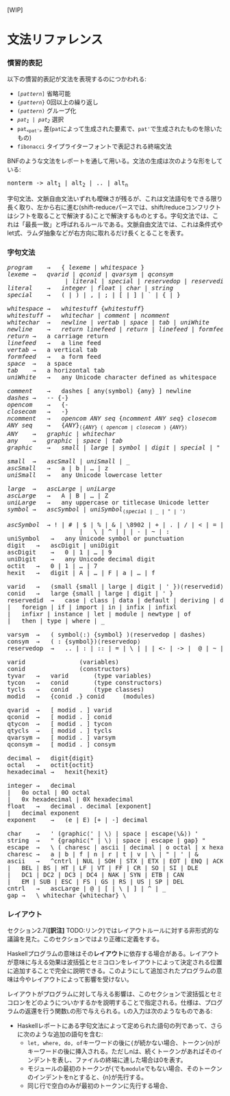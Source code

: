[WIP]

# 文法リファレンス

### 慣習的表記

以下の慣習的表記が文法を表現するのにつかわれる:

- <code>[<em>pattern</em>]</code> 省略可能
- <code>{<em>pattern</em>}</code> 0回以上の繰り返し
- <code>(<em>pattern</em>)</code> グループ化
- <code><em>pat<sub>1</sub></em> | <em>pat<sub>2</sub></em></code> 選択
- <code>pat<sub>&lt;pat'&gt;</sub></code> 差(`pat`によって生成された要素で、`pat'`で生成されたものを除いたもの)
- `fibonacci` タイプライターフォントで表記される終端文法

BNFのような文法をレポートを通して用いる。文法の生成は次のような形をしている:

<pre>
nonterm -> alt<sub>1</sub> | alt<sub>2</sub> | .. | alt<sub>n</sub>
</pre>

字句文法、文脈自由文法いずれも曖昧さが残るが、これは文法語句をできる限り長く取り、左から右に進む(shift-reduceパースでは、shift/reduceコンフリクトはシフトを取ることで解決する)ことで解決するものとする。字句文法では、これは「最長一致」と呼ばれるルールである。文脈自由文法では、これは条件式やlet式、ラムダ抽象などが右方向に取れるだけ長くとることを表す。

### 字句文法

<pre>
<em>program</em>	→	{ <em>lexeme</em> | <em>whitespace</em> }
<em>lexeme</em>	→	<em>qvarid</em> | <em>qconid</em> | <em>qvarsym</em> | <em>qconsym</em>
                | <em>literal</em> | <em>special</em> | <em>reservedop</em> | <em>reservedid</em>
<em>literal</em>	→	<em>integer</em> | <em>float</em> | <em>char</em> | <em>string</em>
<em>special</em>	→	( | ) | , | ; | [ | ] | ` | { | }
 
<em>whitespace</em>	→	<em>whitestuff</em> {<em>whitestuff</em>}
<em>whitestuff</em>	→	<em>whitechar</em> | <em>comment</em> | <em>ncomment</em>
<em>whitechar</em>	→	<em>newline</em> | <em>vertab</em> | <em>space</em> | <em>tab</em> | <em>uniWhite</em>
<em>newline</em>	→	<em>return</em> <em>linefeed</em> | <em>return</em> | <em>linefeed</em> | <em>formfeed</em>
<em>return</em>	→	a carriage return
<em>linefeed</em>	→	a line feed
<em>vertab</em>	→	a vertical tab
<em>formfeed</em>	→	a form feed
<em>space</em>	→	a space
<em>tab</em>	→	a horizontal tab
<em>uniWhite</em>	→	any Unicode character defined as whitespace
 
<em>comment</em>	→	dashes [ any⟨symbol⟩ {any} ] newline
<em>dashes</em>	→	-- {-}
<em>opencom</em>	→	{-
<em>closecom</em>	→	-}
<em>ncomment</em>	→	<em>opencom</em> <em>ANY seq</em> {<em>ncomment</em> <em>ANY seq</em>} <em>closecom</em>
<em>ANY seq</em>	→	{<em>ANY</em>}<sub>⟨{<em>ANY</em>} ( <em>opencom</em> | <em>closecom</em> ) {<em>ANY</em>}⟩</sub>
<em>ANY</em>	→	<em>graphic</em> | <em>whitechar</em>
<em>any</em>	→	<em>graphic</em> | <em>space</em> | <em>tab</em>
<em>graphic</em>	→	<em>small</em> | <em>large</em> | <em>symbol</em> | <em>digit</em> | <em>special</em> | " | '
 
<em>small</em>	→	<em>ascSmall</em> | <em>uniSmall</em> | _
<em>ascSmall</em>	→	<tt>a</tt> | <tt>b</tt> | … | <tt>z</tt>
<em>uniSmall</em>	→	any Unicode lowercase letter
 
<em>large</em>	→	<em>ascLarge</em> | <em>uniLarge</em>
<em>ascLarge</em>	→	<tt>A</tt> | <tt>B</tt> | … | <tt>Z</tt>
<em>uniLarge</em>	→	any uppercase or titlecase Unicode letter
<em>symbol</em>	→	<em>ascSymbol</em> | <em>uniSymbol</em><sub>⟨<em>special</em> | _ | " | '⟩</sub>
 
<em>ascSymbol</em>	→ <tt>!</tt> | <tt>#</tt> | <tt>$</tt> | <tt>%</tt> | <tt>&</tt> | <tt>\8902</tt> | <tt>+</tt> | <tt>.</tt> | <tt>/</tt> | <tt><</tt> | <tt>=</tt> | <tt>></tt> | <tt>?</tt> | <tt>@</tt>
                    |	<tt>\</tt> | <tt>^</tt> | <tt>|</tt> | <tt>-</tt> | <tt>~</tt> | <tt>:</tt>
uniSymbol	→	any Unicode symbol or punctuation
digit	→	ascDigit | uniDigit
ascDigit	→	0 | 1 | … | 9
uniDigit	→	any Unicode decimal digit
octit	→	0 | 1 | … | 7
hexit	→	digit | A | … | F | a | … | f
 
varid	→	(small {small | large | digit | ' })⟨reservedid⟩
conid	→	large {small | large | digit | ' }
reservedid	→	case | class | data | default | deriving | do | else
|	foreign | if | import | in | infix | infixl
|	infixr | instance | let | module | newtype | of
|	then | type | where | _
 
varsym	→	( symbol⟨:⟩ {symbol} )⟨reservedop | dashes⟩
consym	→	( : {symbol})⟨reservedop⟩
reservedop	→	.. | : | :: | = | \ | | | <- | -> |  @ | ~ | =>
 
varid	    	    (variables)
conid	    	    (constructors)
tyvar	→	varid	    (type variables)
tycon	→	conid	    (type constructors)
tycls	→	conid	    (type classes)
modid	→	{conid .} conid	    (modules)
 
qvarid	→	[ modid . ] varid
qconid	→	[ modid . ] conid
qtycon	→	[ modid . ] tycon
qtycls	→	[ modid . ] tycls
qvarsym	→	[ modid . ] varsym
qconsym	→	[ modid . ] consym
 
decimal	→	digit{digit}
octal	→	octit{octit}
hexadecimal	→	hexit{hexit}
 
integer	→	decimal
|	0o octal | 0O octal
|	0x hexadecimal | 0X hexadecimal
float	→	decimal . decimal [exponent]
|	decimal exponent
exponent	→	(e | E) [+ | -] decimal
 
char	→	' (graphic⟨' | \⟩ | space | escape⟨\&⟩) '
string	→	" {graphic⟨" | \⟩ | space | escape | gap} "
escape	→	\ ( charesc | ascii | decimal | o octal | x hexadecimal )
charesc	→	a | b | f | n | r | t | v | \ | " | ' | &
ascii	→	^cntrl | NUL | SOH | STX | ETX | EOT | ENQ | ACK
|	BEL | BS | HT | LF | VT | FF | CR | SO | SI | DLE
|	DC1 | DC2 | DC3 | DC4 | NAK | SYN | ETB | CAN
|	EM | SUB | ESC | FS | GS | RS | US | SP | DEL
cntrl	→	ascLarge | @ | [ | \ | ] | ^ | _
gap	→	\ whitechar {whitechar} \
</pre>

### レイアウト

セクション2.7(**[訳注]** TODO:リンク)ではレイアウトルールに対する非形式的な議論を見た。このセクションではより正確に定義をする。

Haskellプログラムの意味はその**レイアウト**に依存する場合がある。レイアウトが意味に与える効果は波括弧とセミコロンをレイアウトによって決定される位置に追加することで完全に説明できる。このようにして追加されたプログラムの意味は今やレイアウトによって影響を受けない。

レイアウトがプログラムに対して与える影響は、このセクションで波括弧とセミコロンをどのようについかするかを説明することで指定される。仕様は、プログラムの返還を行う関数`L`の形で与えられる。`L`の入力は次のようなものである:

- Haskellレポートにある字句文法によって定められた語句の列であって、さらに次のような追加の語句を含む:
    - `let, where, do, of`キーワードの後に`{`が続かない場合、トークン{n}がキーワードの後に挿入される。ただしnは、続くトークンがあればそのインデントを表し、ファイルの終端に達した場合は0を表す。
    - モジュールの最初のトークンが`{`でも`module`でもない場合、そのトークンのインデントをnとすると、{n}が先行する。
    - 同じ行で空白のみが最初のトークンに先行する場合、
    